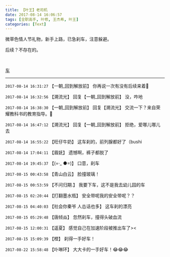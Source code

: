 ```yaml
---
title: 【叶王】老司机
date: 2017-08-14 16:06:57
tags: [全职高手, 叶修, 王杰希, 叶王]
categories: [Text]
---
```


<p dir="ltr"  >微草色情人节礼物，新手上路，已急刹车，注意躲避。</p> 
<p dir="ltr"  >后续？不存在的。</p> 
<p dir="ltr"  >&nbsp;</p> 
<p dir="ltr"  ><a rel="nofollow" href="http://weibo.com/2903859703/Fh7f3073D?from=page_1005052903859703_profile&amp;wvr=6&amp;mod=weibotime&amp;type=comment#_rnd1502727710962" target="_blank"  >车</a></p>

<!-- more -->

---

`2017-08-14 16:31:27` 【一朝\_回到解放前】 你再说一次有没有后续来着🙂

`2017-08-14 16:32:56` 【溯流光】 回复【一朝\_回到解放前】 没，咋地

`2017-08-14 16:38:30` 【一朝\_回到解放前】 回复【溯流光】 交流一下？来自荣耀教科书的教育指导。🙂

`2017-08-14 16:47:12` 【溯流光】 回复【一朝\_回到解放前】 拒绝，爱哪儿哪儿去

`2017-08-14 16:55:22` 【旺仔牛奶】 这车刹的，前列腺都好了（bushi

`2017-08-14 17:04:11` 【眉妩】 遗憾啊，裤子都脱了

`2017-08-14 19:45:37` 【(=·\_ ●=)】 口意，刹车

`2017-08-15 00:43:58` 【青山白云】 脸撞玻璃！

`2017-08-15 00:53:59` 【不问归期.】 我要下车，这不是我去幼儿园的车

`2017-08-15 02:20:44` 【打翻墨水瓶】 安全带呢我的安全带呢？？

`2017-08-15 04:40:03` 【社会你秦爷 人怂话也多】 这车刹的漂亮

`2017-08-15 05:29:48` 【唐倾焱】 忽然刹车，撞得头破血流

`2017-08-15 12:00:31` 【遥夏】 感觉自己在加速阶段被推出车了><

`2017-08-15 15:09:39` 【橙】 刹得一手好车！

`2017-08-22 15:58:48` 【卟啉环】 大大卡的一手好车！😂😂😂
